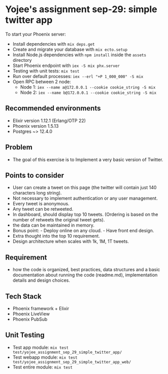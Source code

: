 # Yojee's assignment sep-29: simple twitter app

To start your Phoenix server:

  * Install dependencies with `mix deps.get`
  * Create and migrate your database with `mix ecto.setup`
  * Install Node.js dependencies with `npm install` inside the `assets` directory
  * Start Phoenix endpoint with `iex -S mix phx.server`
  * Testing with unit tests: `mix test`
  * Run over default processes: `iex --erl "+P 1_000_000" -S mix`
  * Open RPC between 2 node: 
    - Node 1: `iex --name a@172.0.0.1 --cookie cookie_string -S mix`
    - Node 2: `iex --name b@172.0.0.1 --cookie cookie_string -S mix`

## Recommended environments

  * Elixir version 1.12.1 (Erlang/OTP 22)
  * Phoenix version 1.5.13
  * Postgres ~> 12.4.0

## Problem

  * The goal of this exercise is to Implement a very basic version of Twitter.

## Points to consider

  * User can create a tweet on this page (the twitter will contain just 140 characters long string).
  * Not necessary to implement authentication or any user management.
  * Every tweet is anonymous.
  * Any tweet can be retweeted.
  * In dashboard, should display top 10 tweets. (Ordering is based on the number of retweets the original tweet gets).
  * the data can be maintained in memory.
  * Bonus point: - Deploy online on any cloud.
                 - Have front end design.
  * Extra thought into the top 10 requirement.
  * Design architecture when scales with 1k, 1M, 1T tweets.

## Requirement

  * how the code is organized, best practices, data structures and a basic
    documentation about running the code (readme.md), implementation details and design
    choices.

## Tech Stack

  * Phoenix framework + Elixir
  * Phoenix LiveView 
  * Phoenix PubSub

## Unit Testing

  * Test app module: `mix test test/yojee_assignment_sep_29_simple_twitter_app/`
  * Test webapp module: `mix test test/yojee_assignment_sep_29_simple_twitter_app_web/`
  * Test entire module: `mix test`

